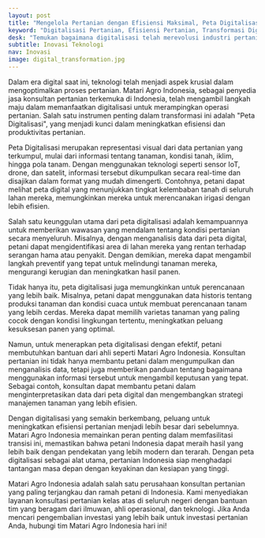 ```yaml
---
layout: post
title: "Mengelola Pertanian dengan Efisiensi Maksimal, Peta Digitalisasi sebagai Kunci Transformasi"
keyword: "Digitalisasi Pertanian, Efisiensi Pertanian, Transformasi Digital, Matari Agro Indonesia, Konsultan Pertanian"
desk: "Temukan bagaimana digitalisasi telah merevolusi industri pertanian di Indonesia dengan dukungan Matari Agro Indonesia"
subtitle: Inovasi Teknologi
nav: Inovasi
image: digital_transformation.jpg
---
```


Dalam era digital saat ini, teknologi telah menjadi aspek krusial dalam mengoptimalkan proses pertanian. Matari Agro Indonesia, sebagai penyedia jasa konsultan pertanian terkemuka di Indonesia, telah mengambil langkah maju dalam memanfaatkan digitalisasi untuk merampingkan operasi pertanian. Salah satu instrumen penting dalam transformasi ini adalah "Peta Digitalisasi", yang menjadi kunci dalam meningkatkan efisiensi dan produktivitas pertanian.

Peta Digitalisasi merupakan representasi visual dari data pertanian yang terkumpul, mulai dari informasi tentang tanaman, kondisi tanah, iklim, hingga pola tanam. Dengan menggunakan teknologi seperti sensor IoT, drone, dan satelit, informasi tersebut dikumpulkan secara real-time dan disajikan dalam format yang mudah dimengerti. Contohnya, petani dapat melihat peta digital yang menunjukkan tingkat kelembaban tanah di seluruh lahan mereka, memungkinkan mereka untuk merencanakan irigasi dengan lebih efisien.

Salah satu keunggulan utama dari peta digitalisasi adalah kemampuannya untuk memberikan wawasan yang mendalam tentang kondisi pertanian secara menyeluruh. Misalnya, dengan menganalisis data dari peta digital, petani dapat mengidentifikasi area di lahan mereka yang rentan terhadap serangan hama atau penyakit. Dengan demikian, mereka dapat mengambil langkah preventif yang tepat untuk melindungi tanaman mereka, mengurangi kerugian dan meningkatkan hasil panen.

Tidak hanya itu, peta digitalisasi juga memungkinkan untuk perencanaan yang lebih baik. Misalnya, petani dapat menggunakan data historis tentang produksi tanaman dan kondisi cuaca untuk membuat perencanaan tanam yang lebih cerdas. Mereka dapat memilih varietas tanaman yang paling cocok dengan kondisi lingkungan tertentu, meningkatkan peluang kesuksesan panen yang optimal.

Namun, untuk menerapkan peta digitalisasi dengan efektif, petani membutuhkan bantuan dari ahli seperti Matari Agro Indonesia. Konsultan pertanian ini tidak hanya membantu petani dalam mengumpulkan dan menganalisis data, tetapi juga memberikan panduan tentang bagaimana menggunakan informasi tersebut untuk mengambil keputusan yang tepat. Sebagai contoh, konsultan dapat membantu petani dalam menginterpretasikan data dari peta digital dan mengembangkan strategi manajemen tanaman yang lebih efisien.

Dengan digitalisasi yang semakin berkembang, peluang untuk meningkatkan efisiensi pertanian menjadi lebih besar dari sebelumnya. Matari Agro Indonesia memainkan peran penting dalam memfasilitasi transisi ini, memastikan bahwa petani Indonesia dapat meraih hasil yang lebih baik dengan pendekatan yang lebih modern dan terarah. Dengan peta digitalisasi sebagai alat utama, pertanian Indonesia siap menghadapi tantangan masa depan dengan keyakinan dan kesiapan yang tinggi.

Matari Agro Indonesia adalah salah satu perusahaan konsultan pertanian yang paling terjangkau dan ramah petani di Indonesia. Kami menyediakan layanan konsultasi pertanian kelas atas di seluruh negeri dengan bantuan tim yang beragam dari ilmuwan, ahli operasional, dan teknologi. Jika Anda mencari pengembalian investasi yang lebih baik untuk investasi pertanian Anda, hubungi tim Matari Agro Indonesia hari ini!

